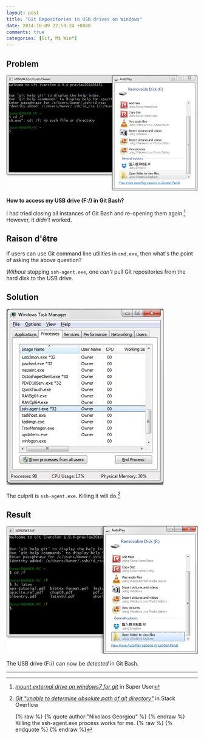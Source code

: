 ```yaml
---
layout: post
title: "Git Repositories in USB drives on Windows"
date: 2014-10-09 22:59:24 +0800
comments: true
categories: [Git, M$ Win*]
---
```


Problem
---

![git bash](/images/posts/MSysGitUSB/problem.jpg)

**How to access my USB drive (F:/) in Git Bash?**

I had tried closing all instances of Git Bash and re-opening them
again.[^reopen]  However, it *didn't* worked.

Raison d'être
---

If users can use Git command line utilities in `cmd.exe`, then what's
the point of asking the above question?

*Without* stopping `ssh-agent.exe`, one *can't* pull Git repositories
from the hard disk to the USB drive.

<!-- more -->

Solution
---

![taskmgr](/images/posts/MSysGitUSB/taskmgr.jpg)

The culprit is `ssh-agent.exe`.  Killing it will do.[^sol]

Result
---

![result](/images/posts/MSysGitUSB/result.jpg)

The USB drive (F:/) can now be *detected* in Git Bash.


---
[^reopen]:
    [*mount external drive on windows7 for git*][so442297] in Super
    User

[^sol]:
    [*Git "unable to determine absolute path of git directory"*][sol]
    in Stack Overflow

    {% raw %}
    {% quote author:"Nikolaos Georgiou" %}
    {% endraw %}
    Killing the ssh-agent.exe process works for me.
    {% raw %}
    {% endquote %}
    {% endraw %}

[so442297]: http://superuser.com/a/442297
[sol]: http://stackoverflow.com/a/21375551

